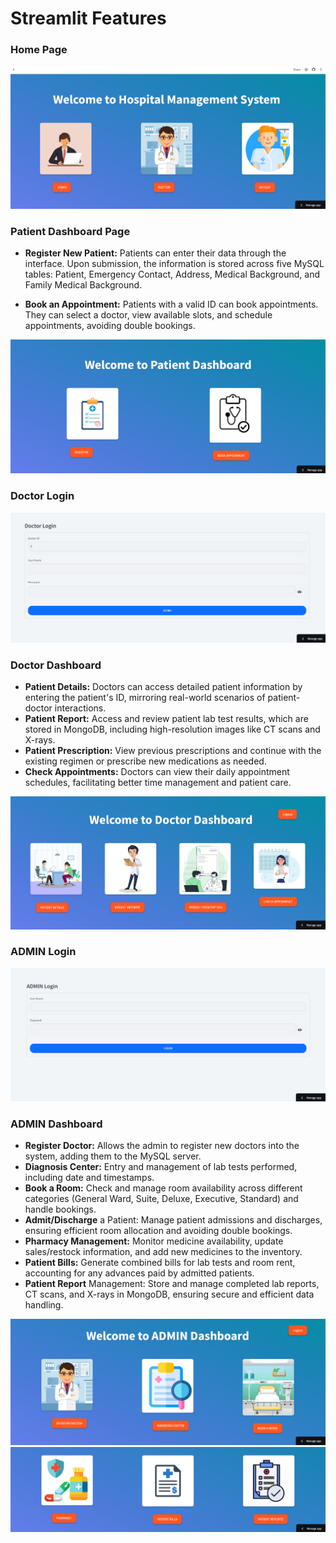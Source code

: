 # Streamlit Features

### **Home Page**


  ![App Screenshot](https://github.com/Komalsai234/Hospital-Management-System/blob/dcded4475dd7cff1c0e7879e110ec597256a164f/Screenshots/Home.png)
  
### **Patient Dashboard Page**

  - **Register New Patient:** Patients can enter their data through the interface. Upon submission, the information is stored across five MySQL tables: Patient,  Emergency Contact, Address, Medical Background, and Family Medical Background.

  - **Book an Appointment:** Patients with a valid ID can book appointments. They can select a doctor, view available slots, and schedule appointments, avoiding double bookings.
    


   ![App Screenshot](https://github.com/Komalsai234/Hospital-Management-System/blob/436d40356a81e9dd34f85f1feaaa56c7b57e5b60/Screenshots/Patient.png)

### **Doctor Login**


  ![App Screenshot](https://github.com/Komalsai234/Hospital-Management-System/blob/633682ebb91536d26b8a009214a87362dc55acfc/Screenshots/Doctor%20Login.png)

### **Doctor Dashboard**
  - **Patient Details:** Doctors can access detailed patient information by entering the patient's ID, mirroring real-world scenarios of patient-doctor interactions.
  - **Patient Report:** Access and review patient lab test results, which are stored in MongoDB, including high-resolution images like CT scans and X-rays.
  - **Patient Prescription:** View previous prescriptions and continue with the existing regimen or prescribe new medications as needed.
  - **Check Appointments:** Doctors can view their daily appointment schedules, facilitating better time management and patient care.

  ![App Screenshot](https://github.com/Komalsai234/Hospital-Management-System/blob/633682ebb91536d26b8a009214a87362dc55acfc/Screenshots/Doctor.png)

### **ADMIN Login**


  ![App Screenshot](https://github.com/Komalsai234/Hospital-Management-System/blob/633682ebb91536d26b8a009214a87362dc55acfc/Screenshots/Admin%20Login.png)


### **ADMIN Dashboard**
  - **Register Doctor:** Allows the admin to register new doctors into the system, adding them to the MySQL server.
  - **Diagnosis Center:** Entry and management of lab tests performed, including date and timestamps.
  - **Book a Room:** Check and manage room availability across different categories (General Ward, Suite, Deluxe, Executive, Standard) and handle bookings.
  - **Admit/Discharge** a Patient: Manage patient admissions and discharges, ensuring efficient room allocation and avoiding double bookings.
  - **Pharmacy Management:** Monitor medicine availability, update sales/restock information, and add new medicines to the inventory.
  - **Patient Bills:** Generate combined bills for lab tests and room rent, accounting for any advances paid by admitted patients.
  - **Patient Report** Management: Store and manage completed lab reports, CT scans, and X-rays in MongoDB, ensuring secure and efficient data handling.
  

  ![App Screenshot](https://github.com/Komalsai234/Hospital-Management-System/blob/633682ebb91536d26b8a009214a87362dc55acfc/Screenshots/Admin-1.png)
  ![App Screenshot](https://github.com/Komalsai234/Hospital-Management-System/blob/633682ebb91536d26b8a009214a87362dc55acfc/Screenshots/Admin-2.png)
